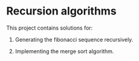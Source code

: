 # Recursion algorithms

This project contains solutions for:

1. Generating the fibonacci sequence recursively.

2. Implementing the merge sort algorithm.
